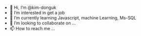 - 👋 Hi, I’m @kim-donguk
- 👀 I’m interested in get a job
- 🌱 I’m currently learning Javascript, machine Learning, Ms-SQL
- 💞️ I’m looking to collaborate on ...
- 📫 How to reach me ...

<!---
kim-donguk/kim-donguk is a ✨ special ✨ repository because its `README.md` (this file) appears on your GitHub profile.
You can click the Preview link to take a look at your changes.
--->
